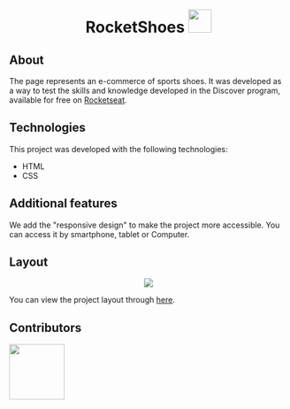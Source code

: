<h1 align="center">
  RocketShoes
  <img src="./assets/favicon.ico" width="42"> 
</h1>

## About

The page represents an e-commerce of sports shoes. It was developed as a way to test the skills and knowledge developed in the Discover program, available for free on [Rocketseat](https://www.rocketseat.com.br/).

## Technologies

This project was developed with the following technologies:

- HTML
- CSS

## Additional features 

We add the "responsive design" to make the project more accessible. You can access it by smartphone, tablet or
Computer.

## Layout

<p align="center">
  <img src= "/">
<p>

You can view the project layout through [here](<https://www.figma.com/file/z8l4BUpsJbUHH7B5SjySPD/DD-%2F-RocketShoes-(Copy)?node-id=0%3A1>).

## Contributors

<a href="https://github.com/KarineBrandelli/projeto-rocketshoes/graphs/contributors">
  <img src="https://contrib.rocks/image?repo=KarineBrandelli/projeto-rocketshoes" width="100"/>
</a>